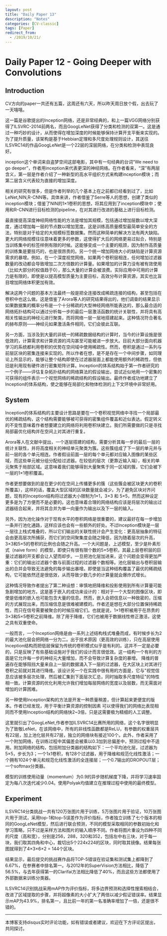 ```yaml
---
layout: post
title: "Daily Paper 13"
description: "Notes"
categories: [CV-classic]
tags: [Paper]
redirect_from:
  - /2019/10/21/
---
```


# Daily Paper 12 - Going Deeper with Convolutions  

## Introduction  

CV方向的paper一共还有五篇，这周还有六天，所以昨天周日放个假，出去玩了一天嘻嘻。  

这一篇是谷歌提出的Inception网络，还是非常经典的，和上一篇VGG网络分别获得了ILSVRC-2014前两名，而且GoogLeNet获得了分类和检测的双第一。这是通过一种巧妙的设计，从而使得在增加深度的时候能够保持计算开支平衡来实现的。为了提升质量，该架构是基于Hebbian定理和多尺度处理规则设计，其送往ILSVRC14的作品GoogLeNet是一个22层的深层网络，在分类和检测中表现良好。  

inception这个单词来自盗梦空间这部电影，其中有一句经典的台词“We need to go deeper”，作者用inception来代表更深的神经网络。在作者看来，“深”有两层含义，第一层是作者介绍了一种新型的高水平组织方式来构建inception模块；而第二层含义代表较为直接的增加深度。  

相关的研究有很多，但是作者列举的几个基本上在之前都已经看到过了，比如LeNet,NIN,R-CNN等。具体来讲，作者借鉴了Serre等人的思想，创建了类似的inception模块；借鉴了NIN的1×1卷积的思想，将其应用到了inception模块中；使用和R-CNN进行目标检测的pipeline，在对其进行改进的基础上进行目标检测。  

最直接提高深度神经网络性能的方法是增加其规模，包括通过增加层数以增大深度，通过增加每一层的节点数以增加宽度。这是训练高质量模型最简单安全的方法，特别是对于给定的大规模标签数据集。然而这种简单的解决方法有两大缺陷。更大的网络规模往往意味着更多的参数，这使得扩大后的网络更易过拟合，特别是当训练集中的标签样例有限的时候。这能够变成一个主要的瓶颈，因为制作高质量的训练集是要技巧的，也是很昂贵的。另一个统一增加网络大小的缺陷是计算资源需求的暴增。例如，在一个深度视觉网络，如果两个卷积层相连，任何增加过滤器数量的改动都会导致增加二次方倍数的计算量。如果增加的计算力没有被有效使用（比如大部分的权值趋于0），那么大量的计算会被浪费。实际应用中可用的计算力是有限的，即使是以提高模型质量为主要目标，高效分布计算资源，其实也比盲目增加网络体积更加有效。  

解决这两个问题的基本方法最终一般是把全连接改成稀疏连接的结构，甚至包括在卷积中也这么做。这是借鉴了Arora等人的研究结果得出的，他们调查的结果显示如果数据集的概率分布是一个十分稀疏的大型神经网络所能表达的，那么最合适的网络拓扑结构可以通过分析每一步的最后一层激活函数的统计关联性，并将具有高相关性输出的神经元进行聚类，而将网络一层一层地搭建起来。这种情况符合著名的赫布原则——神经元如果激活条件相同，它们会彼此互联。  

另一方面，当涉及到大量的非统一的稀疏数据结构的计算时，当今的计算设施是很低效的，计算需求和计算资源的鸿沟甚至可能被进一步放大。目前大部分面向机器学习的系统都利用卷积的优势在空间域中使用稀疏性。然而，卷积是通过一系列与前层区块的密集连接来实现的。所以作者在想，是不是存在一个中间步骤，如同理论上所显示的，能够让整个结构即使在过滤器层面上都能使用额外的稀疏性，但依旧是利用现有硬件进行密集矩阵计算。Inception的体系结构始于第一作者研究的一个例子——评估复杂拓扑结构的网络算法的假设输出，尝试近似地用一个密集的可获得的组件表示一个视觉网络的稀疏结构的假设输出。最终作者成功地建立了Inception的体系结构，使之能够在局部化和物体检测的上下文环境中非常好用。  

## System  

Inception的体系结构的主要设计思路是要在一个卷积视觉网络中寻找一个局部最优的稀疏结构，这个结构需要能够被可获得的密集组件覆盖和近似表达。假定转义的不变性意味着作者想要建立的网络将利用卷积块建立。我们所需要做的只是寻找局部最优化结构并在空间上对其进行重复。  

Arora等人在文献中提出，一个逐层搭建的结构，需要分析其每一步的最后一层的统计关联性，并将高度相关的神经单元聚类为簇。这些簇组成了下一层的单元并与前一层的各个单元相连。作者假设前面一层的每个单元都对应输入图像的某些区域，而这些单元被分组分配给过滤器。在较低的层次（更靠近输入端），相关的单元聚焦于局部区域。这意味着我们能够得到大量聚焦于同一区域的簇，它们会被下一层的1×1卷积覆盖。  

作者更想要做到的是在更少的在空间上传播更多的簇（这些簇会被区块更大的卷积所覆盖），这样的话，覆盖大型区域的区块数量就会减少。为了避免区块对齐问题，现有的Inception结构将过滤器大小限制为1×1，3×3 和 5×5，然而这种设定更多是为了方便而不是必要的。这也意味着合理的网络结构应该是将层次的输出过滤器结合起来，并将其合并为单一向量作为输出以及下一层的输入。  

另外，因为池化操作对于现有水平的卷积网络是很重要的，建议最好在每一步增加一条并行池化通路，这样应该也会有一些额外的好处。不过Inception模块是一层一层往上栈式堆叠的，所以它们输出的关联性统计会产生变化：更高层抽象的特征会由更高层次所捕获，而它们的空间聚集度会随之降低，因为随着层次的升高，3×3和5×5的卷积的比例也会随之升高。一个大问题是，上述模型，至少是朴素形式（naive form）的模型，即使只有很有限个数的5×5卷积，其最上层卷积层的巨量过滤器的开支都会让人望而却步。一旦把池化层加进来，这个问题会变得更加严重：它们的输出过滤器个数与前面过程的过滤器个数相等。池化层输出与卷积层输出的合并会导致无法避免的每步输出暴增。即使是当这种结构覆盖了最优的稀疏结构，它可能依然还是很低效，从而导致少数几步的计算量就会爆炸式增长。  

这种情况导致作者提出了第二种设想：审慎地把降维和投影使用到所有计算量可能急剧增加的地方。这是基于嵌入的成功来设计的：相对于一个大型的图像区块，即使是低维的嵌入也可能包含大量的信息。然而，嵌入会把信息以一种致密的，压缩的方式展现出来，而压缩信息是很难被建模的。作者还是想在大部分位置保持稀疏性，而只在信号需要被聚合的时候压缩它们。也就是说，1×1卷积被用于在昂贵的3×3和5×5卷积之前降维。除了用于降维，它们也被用于数据线性修正激活，这使之具有双重使命。  

一般而言，一个Inception网络是由一系列上述结构栈式堆叠而成，有时候步长为2的最大池化层会把网络一分为二。出于技术原因（更高效的训练），只在高层使用Inception结构而把低层保留为传统的卷积模式似乎是有利的。这并不一定是必要的，只是反映了有些基础设施对于我们的设计而言很低效。这一结构一个有利的方面是它允许每一步的神经元大量增加，而不会导致计算复杂度的暴增。 降维的普遍存在能够阻挡大量来自上一层的数据涌入下一层的过滤器，在大区块上对其进行卷积之前就对其进行降维。该设计另一个在实践中很有用的方面是，它与"视觉信息应该被多层次处理，然后被汇集到下面层次汇总，同时抽取多尺度特征"的特性相一致。计算资源的优化利用允许我们增加每层网络的宽度以及层数，而无需面对增加的计算困难。  

另一种使用Inception架构的方法是开发一种质量稍差，但计算起来更便宜的版本。作者已经发现，用于平衡计算资源的控制因素 可以使得我们的网络比表现相同而不使用Inception结构的网络快2~3倍，只是这需要极为精细的人工调整。  

这里就引出了GoogLeNet,作者参加ILSVRC14比赛所用的网络，这个名字很明显为了致敬LeNet，在该网络中，所有的非线性函数都是ReLU，有参数的权重层共有22层，加上池化层共有27层，独立的网络块有接近100个。此外，作者采用了一个附加网络，在训练过程中其偏差会被乘以0.3加到总偏差中，预测过程中不适用。附加网络的结构，包括附加分类器的结构如下：一个平均池化层，过滤器为5×5，步长为3；一个1x1卷积，有128个过滤器，用于降维和规范化线性激活；一个拥有1024个单元和规范化线性激活的全连接层；一个0.7输出的DROPOUT层；一个softmax分类器。  

模型的训练使用动量（momentum）为0.9的异步随机梯度下降，并将学习速率固定为每八次迭代减少0.04。使用Polyak均值建立在推理过程中使用的最终模型。  

## Experiment  

ILSVRC14分类挑战一共有120万张图片用于训练，5万张图片用于验证，10万张图片用于测试，采用top-1和top-5误差作为评价指标，作者独立训练了七个版本的相同的GoogLeNet模型，然后进行联合预测，不同的模型采取相同的参数初始化和学习策略，只不过是采样方法和图片的输入顺序不同。作者将图片重设为四种不同的尺度（高和宽），分别是256，288，320和352，包括左中右三块，对于每一块，我们取其四角和中心，裁切出5个224x224的区块，同时取其镜像。结果每张图就得到了4×3×6×2 = 144个区块。  

结果显示，最后提交的挑战赛作品将TOP-5错误在验证集和测试集上都降到了6.67%，在参赛者中排名第一。与2012年的SuperVision方法相比，降低了56.5%，与去年获得第一的Clarifai方法相比降低了40%，而且这些方法都使用了外部数据来训练分类器。  

ILSVRC14识别挑战采用mAP作为评价指标，将多边界预测和选择性搜索相结合，改进了区域提取的步骤，并将超像素的大小扩大了两倍以减少假证错误率。结果显示mAP为43.9%，排名第一，且比前一年的第一名准确率增加了一倍，还是很不错的。  


---
本博客支持disqus实时评论功能，如有错误或者建议，欢迎在下方评论区提出，共同探讨。  
